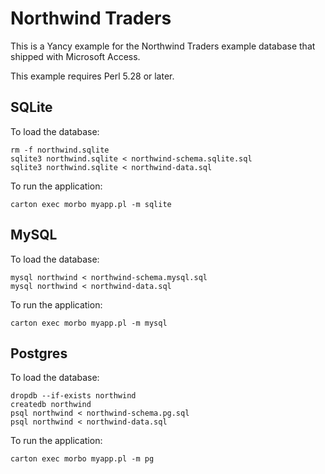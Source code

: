
# Northwind Traders

This is a Yancy example for the Northwind Traders example database that shipped
with Microsoft Access.

This example requires Perl 5.28 or later.

## SQLite

To load the database:

    rm -f northwind.sqlite
    sqlite3 northwind.sqlite < northwind-schema.sqlite.sql
    sqlite3 northwind.sqlite < northwind-data.sql

To run the application:

    carton exec morbo myapp.pl -m sqlite

## MySQL

To load the database:

    mysql northwind < northwind-schema.mysql.sql
    mysql northwind < northwind-data.sql

To run the application:

    carton exec morbo myapp.pl -m mysql

## Postgres

To load the database:

    dropdb --if-exists northwind
    createdb northwind
    psql northwind < northwind-schema.pg.sql
    psql northwind < northwind-data.sql

To run the application:

    carton exec morbo myapp.pl -m pg

